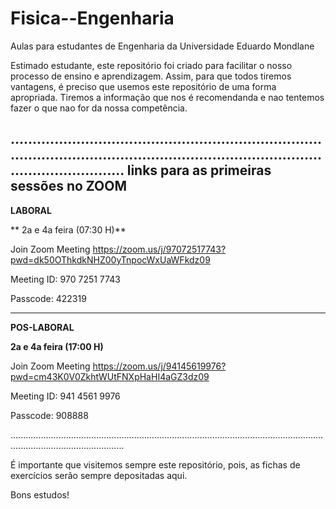 # Fisica--Engenharia
Aulas para estudantes de Engenharia da Universidade Eduardo Mondlane

Estimado estudante, este repositório foi criado para facilitar o nosso processo de ensino e aprendizagem. Assim, para que todos tiremos vantagens, é preciso que usemos este repositório de uma forma apropriada. Tiremos a informação que nos é recomendanda e nao tentemos fazer o que nao for da nossa competência.

........................................................................................................................................................................
**links para  as primeiras sessões no ZOOM**
-----------------------------------------------------------------------------------------------------------------------------------------------------------------------

**LABORAL**

** 2a e 4a feira (07:30 H)**

Join Zoom Meeting
https://zoom.us/j/97072517743?pwd=dk50OThkdkNHZ00yTnpocWxUaWFkdz09

Meeting ID: 970 7251 7743

Passcode: 422319

---------------------------------------------------------------------------------------------------------------------------------------------------------------------------

**POS-LABORAL**

**2a e 4a feira (17:00 H)**


Join Zoom Meeting
https://zoom.us/j/94145619976?pwd=cm43K0V0ZkhtWUtFNXpHaHI4aGZ3dz09

Meeting ID: 941 4561 9976

Passcode: 908888

.........................................................................................................................................................................

É importante que visitemos sempre este repositório, pois,  as fichas de exercícios serão sempre depositadas aqui.


Bons estudos!
